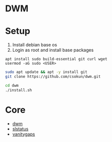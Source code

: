 # DWM

# Setup

1. Install debian base os
2. Login as root and install base packages

```
apt install sudo build-essential git curl wget
usermod -aG sudo <USER>
```

```bash
sudo apt update && apt -y install git
git clone https://github.com/csokun/dwm.git

cd dwm
./install.sh
```

# Core
- [dwm](https://dwm.suckless.org/)
- [slstatus](https://git.suckless.org/slstatus/file/README.html) 
- [vanitygaps](https://dwm.suckless.org/patches/vanitygaps/)